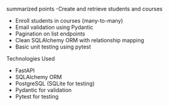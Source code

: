 summarized points
-Create and retrieve students and courses
- Enroll students in courses (many-to-many)
- Email validation using Pydantic
- Pagination on list endpoints
- Clean SQLAlchemy ORM with relationship mapping
- Basic unit testing using pytest

 Technologies Used

- FastAPI
- SQLAlchemy ORM
- PostgreSQL (SQLite for testing)
- Pydantic for validation
- Pytest for testing
